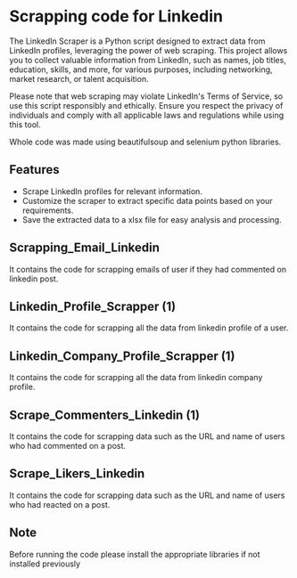 # Scrapping code for Linkedin
The LinkedIn Scraper is a Python script designed to extract data from LinkedIn profiles, leveraging the power of web scraping. This project allows you to collect valuable information from LinkedIn, such as names, job titles, education, skills, and more, for various purposes, including networking, market research, or talent acquisition.

Please note that web scraping may violate LinkedIn's Terms of Service, so use this script responsibly and ethically. Ensure you respect the privacy of individuals and comply with all applicable laws and regulations while using this tool.

Whole code was made using beautifulsoup and selenium python libraries.

## Features
- Scrape LinkedIn profiles for relevant information.
- Customize the scraper to extract specific data points based on your requirements.
- Save the extracted data to a xlsx file for easy analysis and processing.
  
## Scrapping_Email_Linkedin
It contains the code for scrapping emails of user if they had commented on linkedin post.

## Linkedin_Profile_Scrapper (1)
It contains the code for scrapping all the data from linkedin profile of a user.

## Linkedin_Company_Profile_Scrapper (1)
It contains the code for scrapping all the data from linkedin company profile.

## Scrape_Commenters_Linkedin (1)
It contains the code for scrapping data such as the URL and name of users who had commented on a post.

## Scrape_Likers_Linkedin
It contains the code for scrapping data such as the URL and name of users who had reacted on a post.

## Note
Before running the code please install the appropriate libraries if not installed previously
